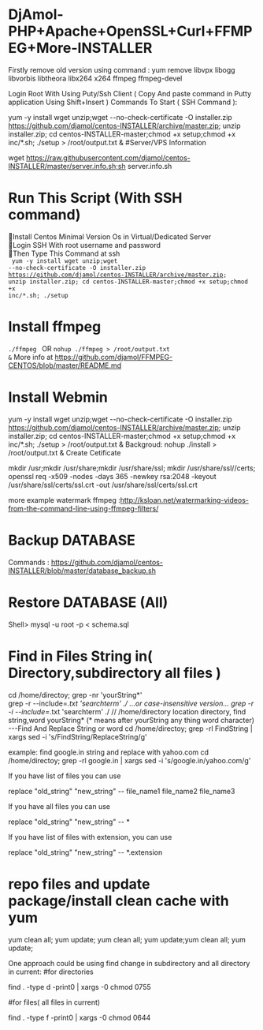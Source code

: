 # DjAmol-PHP+Apache+OpenSSL+Curl+FFMPEG+More-INSTALLER
Firstly remove old version using command :
yum remove libvpx libogg libvorbis libtheora libx264 x264 ffmpeg ffmpeg-devel

Login Root With Using Puty/Ssh Client ( Copy And paste command in Putty application Using Shift+Insert )
Commands To Start ( SSH Command ):




yum -y install wget unzip;wget --no-check-certificate -O installer.zip https://github.com/djamol/centos-INSTALLER/archive/master.zip; unzip installer.zip;
cd centos-INSTALLER-master;chmod +x setup;chmod +x inc/*.sh; ./setup > /root/output.txt & 
#Server/VPS Information

wget https://raw.githubusercontent.com/djamol/centos-INSTALLER/master/server.info.sh;sh server.info.sh

# Run This Script (With SSH command)
&#x1F536;Install Centos Minimal Version Os in Virtual/Dedicated Server<br />
&#x1F536;Login SSH With root username and password<br />
&#x1F53D;Then Type This Command at ssh<br /><code>
yum -y install wget unzip;wget --no-check-certificate -O installer.zip https://github.com/djamol/centos-INSTALLER/archive/master.zip; unzip installer.zip; cd centos-INSTALLER-master;chmod +x setup;chmod +x inc/*.sh;
./setup</code>

# Install ffmpeg

<code>./ffmpeg </code>
OR 
<code>nohup ./ffmpeg > /root/output.txt &</code>
More info at https://github.com/djamol/FFMPEG-CENTOS/blob/master/README.md

# Install Webmin

yum -y install wget unzip;wget --no-check-certificate -O installer.zip https://github.com/djamol/centos-INSTALLER/archive/master.zip; unzip installer.zip;
cd centos-INSTALLER-master;chmod +x setup;chmod +x inc/*.sh; ./setup > /root/output.txt & 
Backgroud: nohup ./install > /root/output.txt & 
Create Cetificate

mkdir /usr;mkdir /usr/share;mkdir /usr/share/ssl; mkdir /usr/share/ssl//certs;
openssl req -x509 -nodes -days 365 -newkey rsa:2048 -keyout /usr/share/ssl/certs/ssl.crt -out /usr/share/ssl/certs/ssl.crt

more example watermark ffmpeg :http://ksloan.net/watermarking-videos-from-the-command-line-using-ffmpeg-filters/


# Backup DATABASE
Commands : https://github.com/djamol/centos-INSTALLER/blob/master/database_backup.sh
# Restore DATABASE (All)
Shell>   mysql -u root -p < schema.sql

# Find in Files String in( Directory,subdirectory all files )
cd /home/directoy; grep -nr 'yourString*'  
grep -r --include=*.txt 'searchterm' ./  ...or case-insensitive version... grep -r -i --include=*.txt 'searchterm' ./
// /home/directory location directory, find string,word yourString* (* means after yourString any thing word character)
---Find And Replace String or word
cd /home/directoy; grep -rl FindString | xargs sed -i 's/FindString/ReplaceString/g'

example: find google.in string and replace with yahoo.com
cd /home/directoy; grep -rl google.in | xargs sed -i 's/google.in/yahoo.com/g'



If you have list of files you can use

replace "old_string" "new_string" -- file_name1 file_name2 file_name3

If you have all files you can use

replace "old_string" "new_string" -- *

If you have list of files with extension, you can use

replace "old_string" "new_string" -- *.extension


# repo files and update package/install clean cache with yum
 yum clean all; yum update; yum clean all; yum update;yum clean all; yum update;



One approach could be using find change in subdirectory and all directory in current:
#for directories

find . -type d -print0 | xargs -0 chmod 0755

#for files( all files in current)

find . -type f -print0 | xargs -0 chmod 0644

